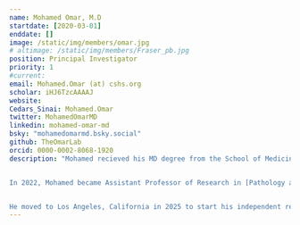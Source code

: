 ```yaml
---
name: Mohamed Omar, M.D
startdate: [2020-03-01]
enddate: []
image: /static/img/members/omar.jpg
# altimage: /static/img/members/Fraser_pb.jpg
position: Principal Investigator
priority: 1
#current:
email: Mohamed.Omar (at) cshs.org
scholar: iHJ6TzcAAAAJ
website:
Cedars_Sinai: Mohamed.Omar
twitter: MohamedOmarMD
linkedin: mohamed-omar-md
bsky: "mohamedomarmd.bsky.social"
github: TheOmarLab
orcid: 0000-0002-8068-1920
description: "Mohamed recieved his MD degree from the School of Medicine at Mansoura University, Egypt. He then conducted postdoctoral training in Computational Genomics at [Johns Hopkins University School of Medicine](https://www.hopkinsmedicine.org/) and in Computational Pathology from [Weill Medical College of Cornell University (Weill Cornell Medicine)](https://weill.cornell.edu/) in the Lab of [Dr. Luigi Marchionni](https://vivo.weill.cornell.edu/display/cwid-lum4003).


In 2022, Mohamed became Assistant Professor of Research in [Pathology and Laboratory Medicine](https://pathology.weill.cornell.edu/), where he worked on developing computational approaches for cancer phenotype prediction using histopathology and multi-omics data.


He moved to Los Angeles, California in 2025 to start his independent research lab in the [Department of Computational Biomedicine](https://www.cedars-sinai.edu/health-sciences-university/research/departments-institutes/computational-biomedicine.html) at [Cedars-Sinai](https://www.cedars-sinai.org/home.html)."
---
```

